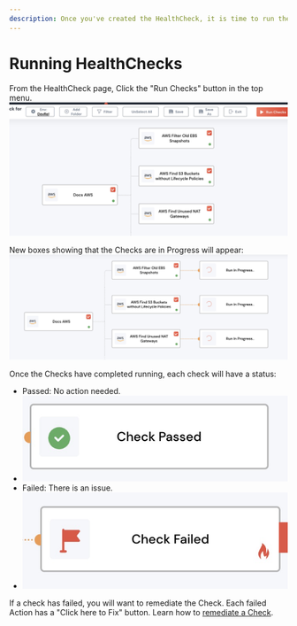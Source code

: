 ```yaml
---
description: Once you've created the HealthCheck, it is time to run them.
---
```


# Running HealthChecks

From the HealthCheck page, Click the "Run Checks" button in the top menu.\
![](<../.gitbook/assets/image (10) (2).png>)

New boxes showing that the Checks are in Progress will appear:\
![](<../.gitbook/assets/image (8) (2).png>)

Once the Checks have completed running, each check will have a status:

* Passed: No action needed.
* ![](<../.gitbook/assets/image (9) (2).png>)
* Failed: There is an issue.
* ![](<../.gitbook/assets/image (5) (2).png>)

If a check has failed, you will want to remediate the Check. Each failed Action has a "Click here to Fix" button.  Learn how to [remediate a Check](healthcheck-remediation.md).
